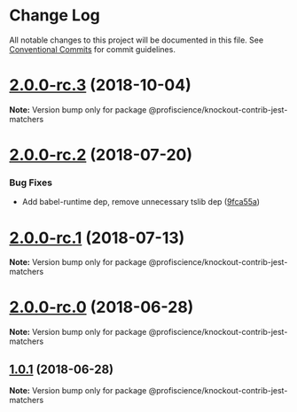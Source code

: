 # Change Log

All notable changes to this project will be documented in this file.
See [Conventional Commits](https://conventionalcommits.org) for commit guidelines.

<a name="2.0.0-rc.3"></a>

# [2.0.0-rc.3](https://github.com/Profiscience/knockout-contrib/compare/@profiscience/knockout-contrib-jest-matchers@2.0.0-rc.2...@profiscience/knockout-contrib-jest-matchers@2.0.0-rc.3) (2018-10-04)

**Note:** Version bump only for package @profiscience/knockout-contrib-jest-matchers

<a name="2.0.0-rc.2"></a>

# [2.0.0-rc.2](https://github.com/Profiscience/knockout-contrib/compare/@profiscience/knockout-contrib-jest-matchers@2.0.0-rc.1...@profiscience/knockout-contrib-jest-matchers@2.0.0-rc.2) (2018-07-20)

### Bug Fixes

- Add babel-runtime dep, remove unnecessary tslib dep ([9fca55a](https://github.com/Profiscience/knockout-contrib/commit/9fca55a))

<a name="2.0.0-rc.1"></a>

# [2.0.0-rc.1](https://github.com/Profiscience/knockout-contrib/compare/@profiscience/knockout-contrib-jest-matchers@2.0.0-rc.0...@profiscience/knockout-contrib-jest-matchers@2.0.0-rc.1) (2018-07-13)

**Note:** Version bump only for package @profiscience/knockout-contrib-jest-matchers

<a name="2.0.0-rc.0"></a>

# [2.0.0-rc.0](https://github.com/Profiscience/knockout-contrib/compare/@profiscience/knockout-contrib-jest-matchers@1.0.1...@profiscience/knockout-contrib-jest-matchers@2.0.0-rc.0) (2018-06-28)

**Note:** Version bump only for package @profiscience/knockout-contrib-jest-matchers

<a name="1.0.1"></a>

## [1.0.1](https://github.com/Profiscience/knockout-contrib/compare/@profiscience/knockout-contrib-jest-matchers@1.0.0-alpha.7...@profiscience/knockout-contrib-jest-matchers@1.0.1) (2018-06-28)

**Note:** Version bump only for package @profiscience/knockout-contrib-jest-matchers
